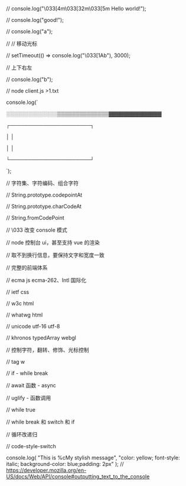 // console.log("\033[4m\033[32m\033[5m Hello world!");

// console.log("good!");

// console.log("a");

// // 移动光标

// setTimeout(() => console.log("\033[1Ab"), 3000);

// 上下右左

// console.log("b");

// node client.js >1.txt

console.log(`

░░░░░░░░░░░░░░▒▒▒▒▒▒▒▒▒▒▒▒▒▒▓▓▓▓▓▓▓▓▓▓▓▓▓▓

┌──────────────────────┐

│ │

│ │

└──────────────────────┘

`);

// 字符集、字符编码、组合字符

// String.prototype.codepointAt

// String.prototype.charCodeAt

// String.fromCodePoint

// \033 改变 console 模式

// node 控制台 ui，甚至支持 vue 的渲染

// 取不到换行信息，要保持文字和宽度一致

// 完整的前端体系

// ecma js ecma-262、Intl 国际化

// ietf css

// w3c html

// whatwg html

// unicode utf-16 utf-8

// khronos typedArray webgl

// 控制字符，翻转、修饰、光标控制

// tag w

// if - while break

// await 函数 - async

// uglify - 函数调用

// while true

// while break 和 switch 和 if

// 循环改递归

// code-style-switch

console.log(
  "This is %cMy stylish message",
  "color: yellow; font-style: italic; background-color: blue;padding: 2px"
);
// https://developer.mozilla.org/en-US/docs/Web/API/console#outputting_text_to_the_console